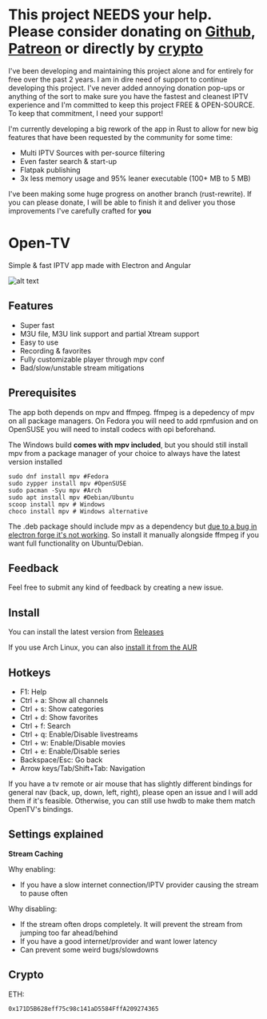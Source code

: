 # This project NEEDS your help. Please consider donating on [Github](https://github.com/sponsors/Fredolx), [Patreon](https://www.patreon.com/fredol) or directly by [crypto](#crypto)
I've been developing and maintaining this project alone and for entirely for free over the past 2 years. I am in dire need of support to continue developing this project. I've never added annoying donation pop-ups or anything of the sort to make sure you have the fastest and cleanest IPTV experience and I'm committed to keep this project FREE & OPEN-SOURCE. To keep that commitment, I need your support!

I'm currently developing a big rework of the app in Rust to allow for new big features that have been requested by the community for some time:

- Multi IPTV Sources with per-source filtering
- Even faster search & start-up
- Flatpak publishing
- 3x less memory usage and 95% leaner executable (100+ MB to 5 MB)

I've been making some huge progress on another branch (rust-rewrite). If you can please donate, I will be able to finish it and deliver you those improvements I've carefully crafted for **you**

# Open-TV

Simple & fast IPTV app made with Electron and Angular

![alt text](https://github.com/Fredolx/open-tv/blob/main/demo.png)

## Features

- Super fast
- M3U file, M3U link support and partial Xtream support
- Easy to use
- Recording & favorites
- Fully customizable player through mpv conf
- Bad/slow/unstable stream mitigations

## Prerequisites
The app both depends on mpv and ffmpeg. ffmpeg is a depedency of mpv on all package managers. On Fedora you will need to add rpmfusion and on OpenSUSE you will need to 
install codecs with opi beforehand.

The Windows build **comes with mpv included**, but you should still install mpv from a package manager of your choice to always have the latest version installed

```
sudo dnf install mpv #Fedora
sudo zypper install mpv #OpenSUSE
sudo pacman -Syu mpv #Arch
sudo apt install mpv #Debian/Ubuntu
scoop install mpv # Windows
choco install mpv # Windows alternative
```

The .deb package should include mpv as a dependency but [due to a bug in electron forge it's not working](https://github.com/electron/forge/issues/3127). So install it manually alongside ffmpeg if you want full functionality on Ubuntu/Debian.

## Feedback
Feel free to submit any kind of feedback by creating a new issue.

## Install
You can install the latest version from [Releases](https://github.com/Fredolx/open-tv/releases/)

If you use Arch Linux, you can also [install it from the AUR](https://aur.archlinux.org/packages/open-tv-bin) 

## Hotkeys
* F1: Help
* Ctrl + a: Show all channels
* Ctrl + s: Show categories
* Ctrl + d: Show favorites
* Ctrl + f: Search
* Ctrl + q: Enable/Disable livestreams
* Ctrl + w: Enable/Disable movies
* Ctrl + e: Enable/Disable series
* Backspace/Esc: Go back
* Arrow keys/Tab/Shift+Tab: Navigation

If you have a tv remote or air mouse that has slightly different bindings for general nav (back, up, down, left, right),
please open an issue and I will add them if it's feasible. Otherwise, you can still use hwdb to make them match OpenTV's bindings.

## Settings explained

**Stream Caching**

Why enabling:
  - If you have a slow internet connection/IPTV provider causing the stream to pause often

Why disabling: 
  - If the stream often drops completely. It will prevent the stream from jumping too far ahead/behind
  - If you have a good internet/provider and want lower latency
  - Can prevent some weird bugs/slowdowns

## Crypto
ETH:
```
0x171D5B628eff75c98c141aD5584FffA209274365
```

